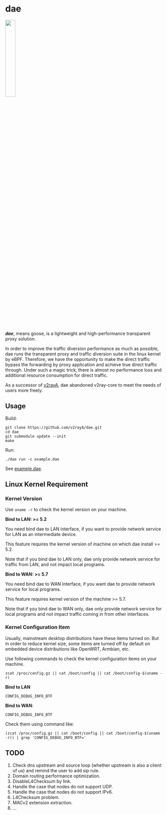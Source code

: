 # dae

<img src="https://github.com/v2rayA/dae/blob/main/logo.png" border="0" width="25%">

***dae***, means goose, is a lightweight and high-performance transparent proxy solution.

In order to improve the traffic diversion performance as much as possible, dae runs the transparent proxy and traffic diversion suite in the linux kernel by eBPF. Therefore, we have the opportunity to make the direct traffic bypass the forwarding by proxy application and achieve true direct traffic through. Under such a magic trick, there is almost no performance loss and additional resource consumption for direct traffic.

As a successor of [v2rayA](https://github.com/v2rayA/v2rayA), dae abandoned v2ray-core to meet the needs of users more freely.

## Usage

Build:
```shell
git clone https://github.com/v2rayA/dae.git
cd dae
git submodule update --init
make
```

Run:
```shell
./dae run -c example.dae
```

See [example.dae](https://github.com/v2rayA/dae/blob/main/example.dae).

## Linux Kernel Requirement

### Kernel Version

Use `uname -r` to check the kernel version on your machine.

**Bind to LAN: >= 5.2**

You need bind dae to LAN interface, if you want to provide network service for LAN as an intermediate device.

This feature requires the kernel version of machine on which dae install >= 5.2.

Note that if you bind dae to LAN only, dae only provide network service for traffic from LAN, and not impact local programs.

**Bind to WAN: >= 5.7**

You need bind dae to WAN interface, if you want dae to provide network service for local programs.

This feature requires kernel version of the machine >= 5.7.

Note that if you bind dae to WAN only, dae only provide network service for local programs and not impact traffic coming in from other interfaces.

### Kernel Configuration Item

Usually, mainstream desktop distributions have these items turned on. But in order to reduce kernel size, some items are turned off by default on embedded device distributions like OpenWRT, Armbian, etc.

Use following commands to check the kernel configuration items on your machine.

```shell
zcat /proc/config.gz || cat /boot/config || cat /boot/config-$(uname -r)
```

**Bind to LAN**

```
CONFIG_DEBUG_INFO_BTF
```

**Bind to WAN**:

```
CONFIG_DEBUG_INFO_BTF
```

Check them using command like:

```shell
(zcat /proc/config.gz || cat /boot/config || cat /boot/config-$(uname -r)) | grep 'CONFIG_DEBUG_INFO_BTF='
```

## TODO

1. Check dns upstream and source loop (whether upstream is also a client of us) and remind the user to add sip rule.
1. Domain routing performance optimization.
1. DisableL4Checksum by link.
1. Handle the case that nodes do not support UDP.
1. Handle the case that nodes do not support IPv6.
1. L4Checksum problem.
1. MACv2 extension extraction.
1. ...
